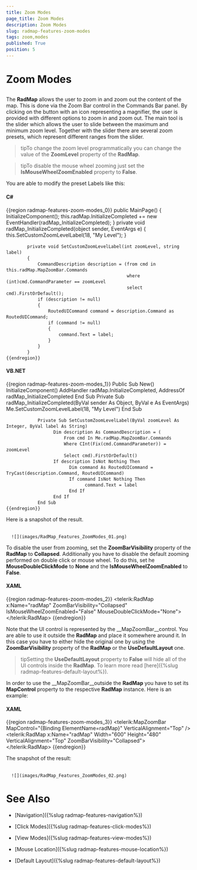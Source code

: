 ```yaml
---
title: Zoom Modes
page_title: Zoom Modes
description: Zoom Modes
slug: radmap-features-zoom-modes
tags: zoom,modes
published: True
position: 5
---
```


# Zoom Modes



## 

The __RadMap__ allows the user to zoom in and zoom out the content of the map. This is done via the Zoom Bar control in the Commands Bar panel. By clicking on the button with an icon representing a magnifier, the user is provided with different options to zoom in and zoom out. The main tool is the slider which allows the user to slide between the maximum and minimum zoom level. Together with the slider there are several zoom presets, which represent different ranges from the slider.

>tipTo change the zoom level programmatically you can change the value of the __ZoomLevel__ property of the __RadMap__.

>tipTo disable the mouse wheel zooming just set the __IsMouseWheelZoomEnabled__ property to __False__.

You are able to modify the preset Labels like this:

#### __C#__

{{region radmap-features-zoom-modes_0}}
	public MainPage()
	        {
	            InitializeComponent();
	            this.radMap.InitializeCompleted += new EventHandler(radMap_InitializeCompleted);
	        }
	        private void radMap_InitializeCompleted(object sender, EventArgs e)
	        {
	            this.SetCustomZoomLevelLabel(18, "My Level");
	        }
	
	        private void SetCustomZoomLevelLabel(int zoomLevel, string label)
	        {
	            CommandDescription description = (from cmd in this.radMap.MapZoomBar.Commands
	                                              where (int)cmd.CommandParameter == zoomLevel
	                                              select cmd).FirstOrDefault();
	            if (description != null)
	            {
	                RoutedUICommand command = description.Command as RoutedUICommand;
	                if (command != null)
	                {
	                    command.Text = label;
	                }
	            }
	        }
	{{endregion}}



#### __VB.NET__

{{region radmap-features-zoom-modes_1}}
	Public Sub New()
	                  InitializeComponent()
	                  AddHandler radMap.InitializeCompleted, AddressOf radMap_InitializeCompleted
	   End Sub
	            Private Sub radMap_InitializeCompleted(ByVal sender As Object, ByVal e As EventArgs)
	                  Me.SetCustomZoomLevelLabel(18, "My Level")
	            End Sub
	
	            Private Sub SetCustomZoomLevelLabel(ByVal zoomLevel As Integer, ByVal label As String)
	                  Dim description As CommandDescription = (
	                      From cmd In Me.radMap.MapZoomBar.Commands
	                      Where CInt(Fix(cmd.CommandParameter)) = zoomLevel
	                      Select cmd).FirstOrDefault()
	                  If description IsNot Nothing Then
	                        Dim command As RoutedUICommand = TryCast(description.Command, RoutedUICommand)
	                        If command IsNot Nothing Then
	                              command.Text = label
	                        End If
	                  End If
	            End Sub
	{{endregion}}



Here is a snapshot of the result.




         
      ![](images/RadMap_Features_ZoomModes_01.png)

To disable the user from zooming, set the __ZoomBarVisibility__ property of the __RadMap__ to __Collapsed__. Additionally you have to disable the default zooming performed on double click or mouse wheel. To do this, set he __MouseDoubleClickMode__ to __None__ and the __IsMouseWheelZoomEnabled__ to __False__.

#### __XAML__

{{region radmap-features-zoom-modes_2}}
	<telerik:RadMap x:Name="radMap"
					ZoomBarVisibility="Collapsed"
	                IsMouseWheelZoomEnabled="False"
	                MouseDoubleClickMode="None">
	</telerik:RadMap>
	{{endregion}}



Note that the UI control is represented by the __MapZoomBar__control. You are able to use it outside the __RadMap__ and place it somewhere around it. In this case you have to either hide the original one by using the __ZoomBarVisibility__ property of the __RadMap__ or the __UseDefaultLayout__ one.

>tipSetting the __UseDefaultLayout__ property to __False__ will hide all of the UI controls inside the __RadMap__. To learn more read [here]({%slug radmap-features-default-layout%}).

In order to use the __MapZoomBar__outside the __RadMap__ you have to set its __MapControl__ property to the respective __RadMap__ instance. Here is an example:

#### __XAML__

{{region radmap-features-zoom-modes_3}}
	<StackPanel Orientation="Horizontal">
	    <telerik:MapZoomBar MapControl="{Binding ElementName=radMap}"
	                        VerticalAlignment="Top" />
	    <telerik:RadMap x:Name="radMap"
	                    Width="600"
	                    Height="480" VerticalAlignment="Top"
						ZoomBarVisibility="Collapsed">
	    </telerik:RadMap>
	</StackPanel>
	{{endregion}}



The snapshot of the result:




         
      ![](images/RadMap_Features_ZoomModes_02.png)

# See Also

 * [Navigation]({%slug radmap-features-navigation%})

 * [Click Modes]({%slug radmap-features-click-modes%})

 * [View Modes]({%slug radmap-features-view-modes%})

 * [Mouse Location]({%slug radmap-features-mouse-location%})

 * [Default Layout]({%slug radmap-features-default-layout%})
